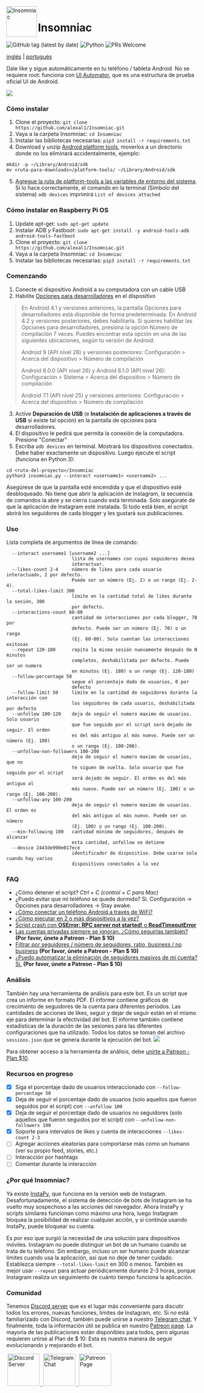 <img align="left" width="80" height="80" src="https://raw.githubusercontent.com/alexal1/Insomniac/master/res/icon.jpg" alt="Insomniac">

# Insomniac
![GitHub tag (latest by date)](https://img.shields.io/github/v/tag/alexal1/Insomniac?label=latest%20version)
![Python](https://img.shields.io/badge/built%20with-Python3-red.svg)
![PRs Welcome](https://img.shields.io/badge/PRs-welcome-brightgreen.svg?style=flat)


[inglés](https://github.com/alexal1/Insomniac/blob/master/README.md) | [portugués](https://github.com/alexal1/Insomniac/blob/master/res/README_pt_BR.md)

Dale like y sigue automáticamente en tu teléfono / tableta Android. No se requiere root: funciona con [UI Automator](https://developer.android.com/training/testing/ui-automator?hl=es), que es una estructura de prueba oficial UI de Android.

<img src="https://raw.githubusercontent.com/alexal1/Insomniac/master/res/demo.gif">

### Cómo instalar
1. Clone el proyecto: `git clone https://github.com/alexal1/Insomniac.git`
2. Vaya a la carpeta Insomniac: `cd Insomniac`
3. Instalar las bibliotecas necesarias: `pip3 install -r requirements.txt`
4. Download y unzip [Android platform tools](https://developer.android.com/studio/releases/platform-tools), moverlos a un directorio donde no los eliminará accidentalmente, ejemplo:
```
mkdir -p ~/Library/Android/sdk
mv <ruta-para-downloads>/platform-tools/ ~/Library/Android/sdk
```
5. [Agregue la ruta de platform-tools a las variables de entorno del sistema](https://github.com/alexal1/Insomniac/wiki/Agregue-la-ruta-de-platform-tools-a-las-variables-de-entorno-del-sistema-es). Si lo hace correctamente, el comando en la terminal (Símbolo del sistema) `adb devices` imprimirá `List of devices attached`

### Cómo instalar en Raspberry Pi OS
1. Update apt-get: `sudo apt-get update`
2. Instalar ADB y Fastboot: `sudo apt-get install -y android-tools-adb android-tools-fastboot`
3. Clone el proyecto: `git clone https://github.com/alexal1/Insomniac.git`
4. Vaya a la carpeta Insomniac: `cd Insomniac`
5. Instalar las bibliotecas necesarias: `pip3 install -r requirements.txt`

### Comenzando
1. Conecte el dispositivo Android a su computadora con un cable USB
2. Habilite [Opciones para desarrolladores](https://developer.android.com/studio/debug/dev-options?hl=es) en el dispositivo
>En Android 4.1 y versiones anteriores, la pantalla Opciones para desarrolladores está disponible de forma predeterminada. En Android 4.2 y versiones posteriores, debes habilitarla. Si quieres habilitar las Opciones para desarrolladores, presiona la opción Número de compilación 7 veces. Puedes encontrar esta opción en una de las siguientes ubicaciones, según tu versión de Android:
>
> Android 9 (API nivel 28) y versiones posteriores: Configuración > Acerca del dispositivo > Número de compilación
>
> Android 8.0.0 (API nivel 26) y Android 8.1.0 (API nivel 26): Configuración > Sistema > Acerca del dispositivo > Número de compilación
>
> Android 7.1 (API nivel 25) y versiones anteriores: Configuración > Acerca del dispositivo > Número de compilación
3. Active **Depuración de USB** (e **Instalación de aplicaciones a través de USB** si existe tal opción) en la pantalla de opciones para desarrolladores.
4. El dispositivo le pedirá que permita la conexión de la computadora. Presione "Conectar"
5. Escriba `adb devices` en terminal. Mostrará los dispositivos conectados. Debe haber exactamente un dispositivo. Luego ejecute el script (funciona en Python 3):
```
cd <ruta-del-proyecto>/Insomniac
python3 insomniac.py --interact <username1> <username2> ...
```
Asegúrese de que la pantalla esté encendida y que el dispositivo esté desbloqueado. No tiene que abrir la aplicación de Instagram, la secuencia de comandos la abre y se cierra cuando está terminada. Solo asegúrate de que la aplicación de Instagram esté instalada. Si todo está bien, el script abrirá los seguidores de cada blogger y les gustará sus publicaciones.

### Uso
Lista completa de argumentos de línea de comando:
```
  --interact username1 [username2 ...]
                        lista de usernames con cuyos seguidores desea
                        interactuar.
  --likes-count 2-4     número de likes para cada usuario interactuado, 2 por defecto.
                        Puede ser un número (Ej. 2) o un rango (Ej. 2-4).
  --total-likes-limit 300
                        límite en la cantidad total de likes durante la sesión, 300
                        por defecto.
  --interactions-count 60-80
                        cantidad de interacciones por cada blogger, 70 por
                        defecto. Puede ser un número (Ej. 70) o un rango
                        (Ej. 60-80). Solo cuentan las interacciones exitosas
  --repeat 120-180      repita la misma sesión nuevamente después de N minutos
                        completos, deshabilitada por defecto. Puede ser un numero
                        en minutos (Ej. 180) o un rango (Ej. 120-180)
  --follow-percentage 50
                        segue el porcentaje dado de usuarios, 0 por
                        defecto
  --follow-limit 50     límite en la cantidad de seguidores durante la interacción con
                        los seguidores de cada usuario, deshabilitada por defecto
  --unfollow 100-120    deja de seguir el numero maximo de usuarios. Solo usuario
                        que fue seguido por el script será dejado de seguir. El orden
                        es del más antiguo al más nuevo. Puede ser un número (Ej. 100)
                        o un rango (Ej. 100-200).
  --unfollow-non-followers 100-200
                        deja de seguir el numero maximo de usuarios, que no
                        te siguen de vuelta. Solo usuario que fue seguido por el script
                        será dejado de seguir. El orden es del más antiguo al
                        más nuevo. Puede ser un número (Ej. 100) o un rango (Ej. 100-200).
  --unfollow-any 100-200
                        deja de seguir el numero maximo de usuarios. El orden es
                        del más antiguo al más nuevo. Puede ser un número
                        (Ej. 100) o un rango (Ej. 100-200).
  --min-following 100   cantidad mínima de seguidores, después de alcanzar
                        esta cantidad, unfollow se detiene
  --device 2443de990e017ece
                        identificador de dispositivo. Debe usarse solo cuando hay varios
                        dispositivos conectados a la vez                  
```

### FAQ
- ¿Cómo detener el script? _Ctrl + C (control + C para Mac)_
- ¿Puedo evitar que mi teléfono se quede dormido? Si. Configuración -> Opciones para desarrolladores -> Stay awake.
- [¿Cómo conectar un teléfono Android a través de WiFi?](https://www.patreon.com/posts/connect-android-38655552)
- [¿Cómo ejecutar en 2 o más dispositivos a la vez?](https://www.patreon.com/posts/38683736)
- [Script crash con **OSError: RPC server not started!** o **ReadTimeoutError**](https://www.patreon.com/posts/problems-with-to-38702683)
- [Las cuentas privadas siempre se ignoran. ¿Cómo seguirlas también?](https://www.patreon.com/posts/enable-private-39097751) **(Por favor, únete a Patreon - Plan $ 10)**
- [Filtrar por seguidores / número de seguidores, ratio, business / no business](https://www.patreon.com/posts/38826184) **(Por favor, únete a Patreon - Plan $ 10)**
- [¿Puedo automatizar la eliminación de seguidores masivos de mi cuenta? Si.](https://www.patreon.com/posts/40514622) **(Por favor, únete a Patreon - Plan $ 10)**

### Análisis
También hay una herramienta de análisis para este bot. Es un script que crea un informe en formato PDF. El informe contiene gráficos de crecimiento de seguidores de la cuenta para diferentes períodos. Las cantidades de acciones de likes, seguir y dejar de seguir están en el mismo eje para determinar la efectividad del bot. El informe también contiene estadísticas de la duración de las sesiones para las diferentes configuraciones que ha utilizado. Todos los datos se toman del archivo `sessions.json` que se genera durante la ejecución del bot.
<img src="https://raw.githubusercontent.com/alexal1/Insomniac/master/res/analytics_sample.png">

Para obtener acceso a la herramienta de análisis, debe [unirte a Patreon - Plan $10](https://www.patreon.com/insomniac_bot).

### Recursos en progreso
- [x] Siga el porcentaje dado de usuarios interaccionado con `--follow-percentage 50`
- [x] Deja de seguir el porcentaje dado de usuarios (solo aquellos que fueron seguidos por el script) con `--unfollow 100`
- [x] Deja de seguir el porcentaje dado de usuarios no seguidores (solo aquellos que fueron seguidos por el script) con `--unfollow-non-followers 100`
- [x] Soporte para intervalos de likes y cuenta de interacciones `--likes-count 2-3`
- [ ] Agregar acciones aleatorias para comportarse más como un humano (ver su propio feed, stories, etc.)
- [ ] Interacción por hashtags
- [ ] Comentar durante la interacción

### ¿Por qué Insomniac?
Ya existe [InstaPy](https://github.com/timgrossmann/InstaPy), que funciona en la versión web de Instagram. Desafortunadamente, el sistema de detección de bots de Instagram se ha vuelto muy sospechoso a las acciones del navegador. Ahora InstaPy y scripts similares funcionan como máximo una hora, luego Instagram bloquea la posibilidad de realizar cualquier acción, y si continúa usando InstaPy, puede bloquear su cuenta.

Es por eso que surgió la necesidad de una solución para dispositivos móviles. Instagram no puede distinguir un bot de un humano cuando se trata de tu teléfono. Sin embargo, incluso un ser humano puede alcanzar límites cuando usa la aplicación, así que no deje de tener cuidado. Establezca siempre `--total-likes-limit` en 300 o menos. También es mejor usar `--repeat` para actuar periódicamente durante 2-3 horas, porque Instagram realiza un seguimiento de cuánto tiempo funciona la aplicación.

### Comunidad
Tenemos [Discord server](https://discord.gg/59pUYCw) que es el lugar más conveniente para discutir todos los errores, nuevas funciones, límites de Instagram, etc. Si no está familiarizado con Discord, también puede unirse a nuestro [Telegram chat](https://t.me/insomniac_chat). Y finalmente, toda la información útil se publica en nuestro [Patreon page](https://www.patreon.com/insomniac_bot). La mayoría de las publicaciones están disponibles para todos, pero algunas requieren unirse al Plan de $ 10: Esta es nuestra manera de seguir evolucionando y mejorando el bot.

<p>
  <a href="https://discord.gg/59pUYCw">
    <img hspace="3" alt="Discord Server" src="https://raw.githubusercontent.com/alexal1/Insomniac/master/res/discord.png" height=84/>
  </a>
  <a href="https://t.me/insomniac_chat">
    <img hspace="3" alt="Telegram Chat" src="https://raw.githubusercontent.com/alexal1/Insomniac/master/res/telegram.png" height=84/>
  </a>
  <a href="https://www.patreon.com/insomniac_bot">
    <img hspace="3" alt="Patreon Page" src="https://raw.githubusercontent.com/alexal1/Insomniac/master/res/patreon.png" height=84/>
  </a>
</p>
